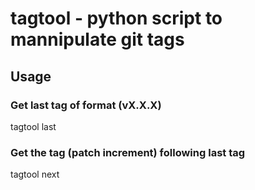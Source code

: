 # tagtool - python script to mannipulate git tags

## Usage

### Get last tag of format (vX.X.X)
tagtool last

### Get the tag (patch increment) following last tag
tagtool next


